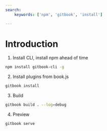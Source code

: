 ```yaml
---
search:
    keywords: ['npm', 'gitbook', 'install']

---
```


# Introduction

1. Install CLI, install npm ahead of time 
```bash
npm install gitbook-cli -g
```
2. Install plugins from book.js
```bash
gitbook install
```
3. Build
```bash
gitbook build . --log=debug
```
4. Preview
```bash
gitbook serve
```
